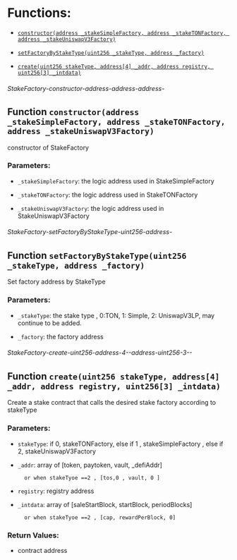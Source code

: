 # Functions:

- [`constructor(address _stakeSimpleFactory, address _stakeTONFactory, address _stakeUniswapV3Factory)`](#StakeFactory-constructor-address-address-address-)

- [`setFactoryByStakeType(uint256 _stakeType, address _factory)`](#StakeFactory-setFactoryByStakeType-uint256-address-)

- [`create(uint256 stakeType, address[4] _addr, address registry, uint256[3] _intdata)`](#StakeFactory-create-uint256-address-4--address-uint256-3--)

###### StakeFactory-constructor-address-address-address-

## Function `constructor(address _stakeSimpleFactory, address _stakeTONFactory, address _stakeUniswapV3Factory)`

constructor of StakeFactory

### Parameters:

- `_stakeSimpleFactory`: the logic address used in StakeSimpleFactory

- `_stakeTONFactory`: the logic address used in StakeTONFactory

- `_stakeUniswapV3Factory`: the logic address used in StakeUniswapV3Factory

###### StakeFactory-setFactoryByStakeType-uint256-address-

## Function `setFactoryByStakeType(uint256 _stakeType, address _factory)`

Set factory address by StakeType

### Parameters:

- `_stakeType`: the stake type , 0:TON, 1: Simple, 2: UniswapV3LP, may continue to be added.

- `_factory`: the factory address

###### StakeFactory-create-uint256-address-4--address-uint256-3--

## Function `create(uint256 stakeType, address[4] _addr, address registry, uint256[3] _intdata)`

Create a stake contract that calls the desired stake factory according to stakeType

### Parameters:

- `stakeType`: if 0, stakeTONFactory, else if 1 , stakeSimpleFactory , else if 2, stakeUniswapV3Factory

- `_addr`: array of [token, paytoken, vault, _defiAddr]

        or when stakeTyoe ==2 , [tos,0 , vault, 0 ]

- `registry`:  registry address

- `_intdata`: array of [saleStartBlock, startBlock, periodBlocks]

        or when stakeTyoe ==2 , [cap, rewardPerBlock, 0]

### Return Values:

- contract address

